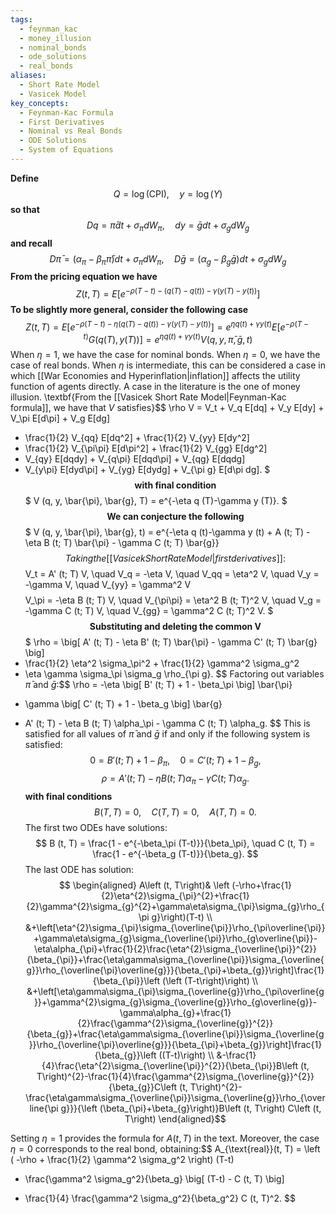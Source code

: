 ```yaml
---
tags:
  - feynman_kac
  - money_illusion
  - nominal_bonds
  - ode_solutions
  - real_bonds
aliases:
  - Short Rate Model
  - Vasicek Model
key_concepts:
  - Feynman-Kac Formula
  - First Derivatives
  - Nominal vs Real Bonds
  - ODE Solutions
  - System of Equations
---
```

$\textbf{Define}$$$
Q = \log (\text{CPI}), \quad y = \log (Y)
$$$\textbf{so that}$$$
Dq = \bar{\pi} dt + \sigma_\pi dW_\pi, \quad dy = \bar{g} dt + \sigma_g dW_g
$$$\textbf{and recall}$$$
D\bar{\pi} = (\alpha_\pi - \beta_\pi \bar{\pi}) dt + \sigma_\pi dW_\pi, \quad
D\bar{g} = (\alpha_g - \beta_g \bar{g}) dt + \sigma_g dW_g
$$$\textbf{From the pricing equation we have}$$$
Z (t, T) = E \left[ e^{-\rho (T-t)-(q (T)-q (t))-\gamma (y (T)-y (t))} \right]
$$$\textbf{To be slightly more general, consider the following case}$$$
Z (t, T) = E \left[ e^{-\rho (T-t)-\eta (q (T)-q (t))-\gamma (y (T)-y (t))} \right]
= e^{\eta q (t)+\gamma y (t)} E \left[ e^{-\rho (T-t)} G (q (T), y (T)) \right]
= e^{\eta q (t)+\gamma y (t)} V (q, y, \bar{\pi}, \bar{g}, t)
$$
When $\eta = 1$, we have the case for nominal bonds. When $\eta = 0$, we have the case of real bonds. When $\eta$ is intermediate, this can be considered a case in which [[War Economies and Hyperinflation|inflation]] affects the utility function of agents directly. A case in the literature is the one of money illusion.
\textbf{From the [[Vasicek Short Rate Model|Feynman-Kac formula]], we have that $V$ satisfies}$$
\rho V = V_t + V_q E[dq] + V_y E[dy] + V_\pi E[d\pi] + V_g E[dg] 
+ \frac{1}{2} V_{qq} E[dq^2] + \frac{1}{2} V_{yy} E[dy^2] 
+ \frac{1}{2} V_{\pi\pi} E[d\pi^2] + \frac{1}{2} V_{gg} E[dg^2] 
+ V_{qy} E[dqdy] + V_{q\pi} E[dqd\pi] + V_{qg} E[dqdg] 
+ V_{y\pi} E[dyd\pi] + V_{yg} E[dydg] + V_{\pi g} E[d\pi dg].
$$$\textbf{with final condition}$$$
V (q, y, \bar{\pi}, \bar{g}, T) = e^{-\eta q (T)-\gamma y (T)}.
$$$\textbf{We can conjecture the following}$$$
V (q, y, \bar{\pi}, \bar{g}, t) = e^{-\eta q (t)-\gamma y (t) + A (t; T) - \eta B (t; T) \bar{\pi} - \gamma C (t; T) \bar{g}}
$$
Taking the [[Vasicek Short Rate Model|first derivatives]]:$$
V_t = A' (t; T) V, \quad V_q = -\eta V, \quad V_qq = \eta^2 V, \quad V_y = -\gamma V, 
\quad V_{yy} = \gamma^2 V
$$$$
V_\pi = -\eta B (t; T) V, \quad V_{\pi\pi} = \eta^2 B (t; T)^2 V, \quad 
V_g = -\gamma C (t; T) V, \quad V_{gg} = \gamma^2 C (t; T)^2 V.
$$$\textbf{Substituting and deleting the common V}$$$
\rho = \big[ A' (t; T) - \eta B' (t; T) \bar{\pi} - \gamma C' (t; T) \bar{g} \big]
+ \frac{1}{2} \eta^2 \sigma_\pi^2 + \frac{1}{2} \gamma^2 \sigma_g^2 
+ \eta \gamma \sigma_\pi \sigma_g \rho_{\pi g}.
$$
Factoring out variables $\bar{\pi}$ and $\bar{g}$:$$
\rho = -\eta \big[ B' (t; T) + 1 - \beta_\pi \big] \bar{\pi} 
- \gamma \big[ C' (t; T) + 1 - \beta_g \big] \bar{g}
+ A' (t; T) - \eta B (t; T) \alpha_\pi - \gamma C (t; T) \alpha_g.
$$
This is satisfied for all values of $\bar{\pi}$ and $\bar{g}$ if and only if the following system is satisfied:$$
0 = B' (t; T) + 1 - \beta_\pi, \quad 0 = C' (t; T) + 1 - \beta_g,
$$$$
\rho = A' (t; T) - \eta B (t; T) \alpha_\pi - \gamma C (t; T) \alpha_g.
$$$\textbf{with final conditions}$$$
B (T, T) = 0, \quad C (T, T) = 0, \quad A (T, T) = 0.
$$
The first two ODEs have solutions:$$
B (t, T) = \frac{1 - e^{-\beta_\pi (T-t)}}{\beta_\pi}, \quad
C (t, T) = \frac{1 - e^{-\beta_g (T-t)}}{\beta_g}.
$$
The last ODE has solution:$$
 \begin{aligned}
A\left (t, T\right)& \left (-\rho+\frac{1}{2}\eta^{2}\sigma_{\pi}^{2}+\frac{1}{2}\gamma^{2}\sigma_{g}^{2}+\gamma\eta\sigma_{\pi}\sigma_{g}\rho_{\pi g}\right)(T-t)  \\
&+\left[\eta^{2}\sigma_{\pi}\sigma_{\overline{\pi}}\rho_{\pi\overline{\pi}}+\gamma\eta\sigma_{g}\sigma_{\overline{\pi}}\rho_{g\overline{\pi}}-\eta\alpha_{\pi}+\frac{1}{2}\frac{\eta^{2}\sigma_{\overline{\pi}}^{2}}{\beta_{\pi}}+\frac{\eta\gamma\sigma_{\overline{\pi}}\sigma_{\overline{g}}\rho_{\overline{\pi}\overline{g}}}{\beta_{\pi}+\beta_{g}}\right]\frac{1}{\beta_{\pi}}\left (\left (T-t\right)\right) \\
&+\left[\eta\gamma\sigma_{\pi}\sigma_{\overline{g}}\rho_{\pi\overline{g}}+\gamma^{2}\sigma_{g}\sigma_{\overline{g}}\rho_{g\overline{g}}-\gamma\alpha_{g}+\frac{1}{2}\frac{\gamma^{2}\sigma_{\overline{g}}^{2}}{\beta_{g}}+\frac{\eta\gamma\sigma_{\overline{\pi}}\sigma_{\overline{g}}\rho_{\overline{\pi}\overline{g}}}{\beta_{\pi}+\beta_{g}}\right]\frac{1}{\beta_{g}}\left ((T-t)\right) \\
&-\frac{1}{4}\frac{\eta^{2}\sigma_{\overline{\pi}}^{2}}{\beta_{\pi}}B\left (t, T\right)^{2}-\frac{1}{4}\frac{\gamma^{2}\sigma_{\overline{g}}^{2}}{\beta_{g}}C\left (t, T\right)^{2}-\frac{\eta\gamma\sigma_{\overline{\pi}}\sigma_{\overline{g}}\rho_{\overline{\pi g}}}{\left (\beta_{\pi}+\beta_{g}\right)}B\left (t, T\right) C\left (t, T\right)
\end{aligned}$$

Setting $\eta = 1$ provides the formula for $A(t, T)$ in the text. Moreover, the case $\eta = 0$ corresponds to the real bond, obtaining:$$
A_{\text{real}}(t, T) = \left ( -\rho + \frac{1}{2} \gamma^2 \sigma_g^2 \right) (T-t)
+ \frac{\gamma^2 \sigma_g^2}{\beta_g} \big[ (T-t) - C (t, T) \big]
- \frac{1}{4} \frac{\gamma^2 \sigma_g^2}{\beta_g^2} C (t, T)^2.
$$